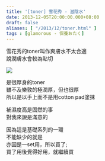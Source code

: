```yaml
---
title: '[toner] 雪花秀 - 滋陰水'
date: 2013-12-05T20:00:00.000+08:00
draft: false
aliases: [ "/2013/12/toner.html" ]
tags : [glamorous - 保養おたく]
---
```


雪花秀的toner叫作爽膚水不太合適  
說潤膚水會較為貼切     

[![](https://1.bp.blogspot.com/-x1J6DSeyjRI/XCdo4pJFdDI/AAAAAAAACsU/EDJKp-7A2jApb7ai4R2HYDP3hbOkO73KQCLcBGAs/s640/46.jpg)](https://1.bp.blogspot.com/-x1J6DSeyjRI/XCdo4pJFdDI/AAAAAAAACsU/EDJKp-7A2jApb7ai4R2HYDP3hbOkO73KQCLcBGAs/s1600/46.jpg)

是很厚身的toner  
雖不及樂敦的極潤厚，但也很厚  
所以是以手上而不是用cotton pad塗抹  
  
補濕度高是固然的事  
對我來說是滿意的   
  
因為這是基礎系列的一環  
不能缺少的就是  
亦因是一set用，所以買了;   
買了用後覺得好用，就繼續買